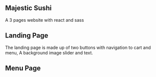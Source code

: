 ## Majestic Sushi

A 3 pages website with react and sass

## Landing Page

The landing page is made up of two buttons with navigation to cart and menu, A background image slider and text.

## Menu Page
